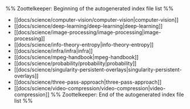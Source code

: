 %% Zoottelkeeper: Beginning of the autogenerated index file list  %%
-  [[docs/science/computer-vision/computer-vision|computer-vision]]
-  [[docs/science/deep-learning/deep-learning|deep-learning]]
-  [[docs/science/image-processing/image-processing|image-processing]]
-  [[docs/science/info-theory-entropy|info-theory-entropy]]
-  [[docs/science/infra/infra|infra]]
-  [[docs/science/mpeg-handbook|mpeg-handbook]]
-  [[docs/science/probability/probability|probability]]
-  [[docs/science/singularity-persistent-overlays|singularity-persistent-overlays]]
-  [[docs/science/three-pass-approach|three-pass-approach]]
-  [[docs/science/video-compression/video-compression|video-compression]]
%% Zoottelkeeper: End of the autogenerated index file list  %%
